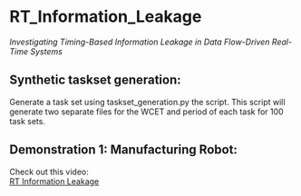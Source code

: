 # RT_Information_Leakage
*Investigating Timing-Based Information Leakage in Data Flow-Driven Real-Time Systems*

## Synthetic taskset generation: 

Generate a task set using taskset_generation.py the script. This script will generate two separate files for the WCET and period of each task for 100 task sets.

 ## Demonstration 1: Manufacturing Robot: 
Check out this video:  
[RT Information Leakage](https://www.youtube.com/@RT_Information_Leakage)

